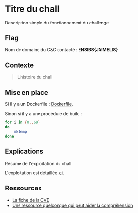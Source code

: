 # Titre du chall

Description simple du fonctionnement du challenge.

## Flag

Nom de domaine du C&C contacté : __ENSIBS{JAIMELIS}__

## Contexte
> L'histoire du chall

## Mise en place

Si il y a un Dockerfile : [Dockerfile](Dockerfile).

Sinon si il y a une procédure de build :
```bash
for i in {0..69}
do
	mktemp
done
```

## Explications

Résumé de l'exploitation du chall

L'exploitation est détaillée [ici](writeup.md).

## Ressources

* [La fiche de la CVE](https://www.youtube.com/watch?v=dQw4w9WgXcQ)
* [Une ressource quelconque qui peut aider la compréhension](https://www.youtube.com/watch?v=dQw4w9WgXcQ)
